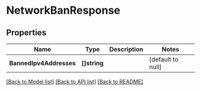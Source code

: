 # NetworkBanResponse

## Properties
Name | Type | Description | Notes
------------ | ------------- | ------------- | -------------
**BannedIpv4Addresses** | **[]string** |  | [default to null]

[[Back to Model list]](../README.md#documentation-for-models) [[Back to API list]](../README.md#documentation-for-api-endpoints) [[Back to README]](../README.md)

